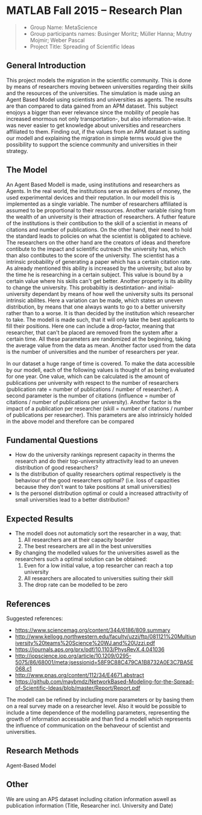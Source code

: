 # MATLAB Fall 2015 – Research Plan


> * Group Name: MetaScience
> * Group participants names: Businger Moritz; Müller Hanna; Mutny Mojmir; Weber Pascal
> * Project Title: Spreading of Scientific Ideas

## General Introduction

This project models the migration in the scientific community. This is done by means of researchers moving between universities regarding their skills and the resources of the universities. The simulation is made using an Agent Based Model using scientists and universities as agents. The results are than compared to data gained from an APM dataset. This subject enojoys a bigger than ever relevance since the mobility of people has increased enormous not only transportation-, but also information-wise. It was never easier to get knowledge about universities and researchers affiliated to them. Finding out, if the values from an APM dataset is suiting our modell and explaining the migration in simple terms would give the possibility to support the science community and universities in their strategy.

## The Model

An Agent Based Modell is made, using institutions and researchers as Agents. In the real world, the institutions serve as deliverers of money, the used experimental devices and their reputation. In our modell this is implemented as a single variable. The number of researchers affiliated is assumed to be proportional to their ressources. Another variable rising from the wealth of an university is their attraction of researchers. A futher feature of the institutions is their contibution to the skill of a scientist in means of citations and number of publications. On the other hand, their need to hold the standard leads to policies on what the scientist is obligated to achieve. The researchers on the other hand are the creators of ideas and therefore contibute to the impact and scientific outreach the university has, which than also contibutes to the score of the university. The scientist has a intrinsic probability of generating a paper which has a certain citation rate. As already mentioned this ability is increased by the university, but also by the time he is researching in a certain subject. This value is bound by a certain value where his skills can't get better. Another property is its ability to change the university. This probabiltiy is destintation- and initial- university dependant by means of how well the university suits its personal intrinsic abilites. Here a variation can be made, which states an uneven distribution, by means that one always wants to go to a better university rather than to a worse.  It is than decided by the institution which researcher to take. The modell is made such, that it will only take the best applicants to fill their positions. Here one can include a drop-factor, meaning that researcher, that can't be placed are removed from the system after a certain time. All these parameters are randomized at the beginning, taking the average value from the data as mean. Another factor used from the data is the number of universities and the number of researchers per year.

In our dataset a huge range of time is covered. To make the data accessible by our modell, each of the following values is thought of as being evaluated for one year. One value, which can be calculated is the amount of publications per university with respect to the number of researchers (publication rate = number of publications / number of researcher). A second parameter is the number of citations (influence = number of citations / number of publications per university). Another factor is the impact of a publication per researcher (skill = number of citations / number of publications per researcher). This parameters are also intrinsicly holded in the above model and therefore can be compared

## Fundamental Questions

- How do the university rankings represent capacity in therms the research and do their top-university attractivity lead to an uneven distribution of good researchers?
- Is the distribution of quality researchers optimal respectively is the behaviour of the good researchers optimal? (i.e. loss of capazities because they don't want to take positions at small universities)
- Is the personel distribution optimal or could a increased attractivity of small universities lead to a better distribution?

## Expected Results

- The modell does not automaticly sort the researcher in a way, that:
   1. All researchers are at their capacity boarder
   2. The best researchers are all in the best universities
- By changing the modelled values for the universities aswell as the researchers such a optimal solution can be obtained:
   1. Even for a low initial value, a top researcher can reach a top university
   2. All researchers are allocated to universities suiting their skill
   3. The drop rate can be modelled to be zero


## References 

Suggested references:

- https://www.sciencemag.org/content/344/6186/809.summary
- http://www.kellogg.northwestern.edu/faculty/uzzi/ftp/081121%20Multiuniversity%20teams%20Science%20WJ.and%20Uzzi.pdf
- https://journals.aps.org/prx/pdf/10.1103/PhysRevX.4.041036
- http://iopscience.iop.org/article/10.1209/0295-5075/86/68001/meta;jsessionid=58F9C88C479CA1B8732A0E3C7BA5E068.c1
- http://www.pnas.org/content/112/34/E4671.abstract
- https://github.com/maybmdz/NetworkBased-Modeling-for-the-Spread-of-Scientific-Ideas/blob/master/Report/Report.pdf

The modell can be refined by including more parameters or by basing them on a real survey made on a researcher level. Also it would be possible to include a time dependence of the modelling parameters, representing the growth of information accessable and than find a modell which represents the influence of communication on the behaveour of scientist and universities.

## Research Methods

Agent-Based Model

## Other

We are using an APS dataset including citation information aswell as publication information (Title, Researcher incl. University and Date)
